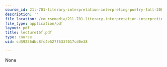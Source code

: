 ```yaml
---
course_id: 21l-701-literary-interpretation-interpreting-poetry-fall-2003
description: ''
file_location: /coursemedia/21l-701-literary-interpretation-interpreting-poetry-fall-2003/cd59256dbc8fc4e527f5337017cd0e38_lecture16f.pdf
file_type: application/pdf
layout: pdf
title: lecture16f.pdf
type: course
uid: cd59256dbc8fc4e527f5337017cd0e38

---
```

None